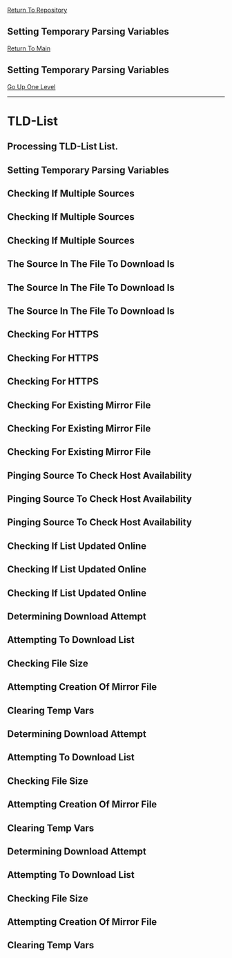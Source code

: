 [Return To Repository](https://github.com/DigitalWarrior/piholeparser/)
## Setting Temporary Parsing Variables
[Return To Main](https://github.com/DigitalWarrior/piholeparser/blob/master/RecentRunLogs/Mainlog.md)
## Setting Temporary Parsing Variables
[Go Up One Level](https://github.com/DigitalWarrior/piholeparser/blob/master/RecentRunLogs/TopLevelScripts/15-Processing-Top-Level-Domains.md)
____________________________________
# TLD-List
## Processing TLD-List List.
## Setting Temporary Parsing Variables
## Checking If Multiple Sources
## Checking If Multiple Sources
## Checking If Multiple Sources
## The Source In The File To Download Is
## The Source In The File To Download Is
## The Source In The File To Download Is
## Checking For HTTPS
## Checking For HTTPS
## Checking For HTTPS
## Checking For Existing Mirror File
## Checking For Existing Mirror File
## Checking For Existing Mirror File
## Pinging Source To Check Host Availability
## Pinging Source To Check Host Availability
## Pinging Source To Check Host Availability
## Checking If List Updated Online
## Checking If List Updated Online
## Checking If List Updated Online
## Determining Download Attempt
## Attempting To Download List
## Checking File Size
## Attempting Creation Of Mirror File
## Clearing Temp Vars
## Determining Download Attempt
## Attempting To Download List
## Checking File Size
## Attempting Creation Of Mirror File
## Clearing Temp Vars
## Determining Download Attempt
## Attempting To Download List
## Checking File Size
## Attempting Creation Of Mirror File
## Clearing Temp Vars
